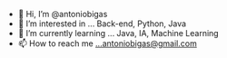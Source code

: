 - 👋 Hi, I’m @antoniobigas
- 👀 I’m interested in ... Back-end, Python, Java
- 🌱 I’m currently learning ... Java, IA, Machine Learning
- 📫 How to reach me ...antoniobigas@gmail.com

